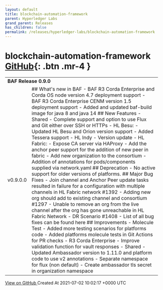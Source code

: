 ```yaml
---
layout: default
title: blockchain-automation-framework
parent: Hyperledger Labs
grand_parent: Releases
has_children: false
permalink: /releases/hyperledger-labs/blockchain-automation-framework
---
```


# blockchain-automation-framework <span class="fs-3 right-align">[GitHub](https://github.com/hyperledger-labs/blockchain-automation-framework){: .btn .mr-4 }</span>


<div>
    <table>
        <tr>
            <td colspan="2">
                <b>
                    BAF Release 0.9.0
                </b>
            </td>
        </tr>
        <tr>
            <td>
                <span class="chip">
                    v0.9.0.0
                </span>
            </td>
            <td>
                ## What's new in BAF
- BAF R3 Corda Enterprise and Corda OS node version 4.7 deployment support
- BAF R3 Corda Enterprise CENM version 1.5 deployment support
- Added and updated baf-build image for java 8 and java 14
## New Features
- Shared
  - Complete support and option to use Flux and Git either over SSH or HTTPs
- HL Besu:
  - Updated HL Besu and Orion version support
  - Added Tessera support
- HL Indy
  - Version update
- HL Fabric:
  - Expose CA server via HAProxy
  - Add the anchor peer support for the addition of new peer in fabric
  - Add new organization to the consortium
  - Addition of annotations for pods/components supplied via network.yaml
## Deprecation
  - No active support for older versions of platforms.
## Major Bug Fixes
  - Join channel and Anchor Peer update tasks resulted in failure for a configuration with multiple channels in HL Fabric network #1392
  - Adding new org should add to existing channel and consortium #1297
  - Unable to remove an org from the live channel after the org has gone unreachable in HL Fabric Network - DR Scenario #1408
  - List of all bug fixes can be found here
## Improvements
- Molecule Test
  - Added more testing scenarios for platforms code
  - Added platforms molecule tests in Git Actions for PR checks
- R3 Corda Enterprise
  - Improve validation function for vault responses
- Shared
  - Updated Ambassador version to 1.11.0 and platform code to use v2 annotations
  - Separate namespace for flux (non default)
  - Create ambassador tls secret in organization namespace
            </td>
        </tr>
    </table>
    <a href="https://github.com/hyperledger-labs/blockchain-automation-framework/releases/tag/v0.9.0.0" class=".btn">
        View on GitHub
    </a>
    <span class="right-align">
        Created At 2021-07-02 10:02:17 +0000 UTC
    </span>
</div>

